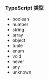 ### TypeScript 类型

- boolean
- number
- string
- array
- object
- tuple
- enum
- void
- never
- any
- unknown
